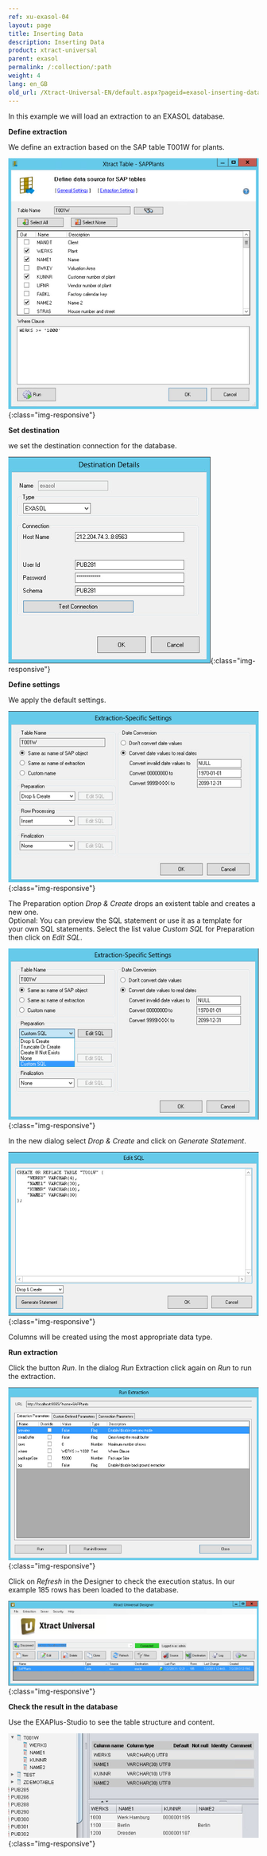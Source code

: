 ```yaml
---
ref: xu-exasol-04
layout: page
title: Inserting Data
description: Inserting Data
product: xtract-universal
parent: exasol
permalink: /:collection/:path
weight: 4
lang: en_GB
old_url: /Xtract-Universal-EN/default.aspx?pageid=exasol-inserting-data
---
```


In this example we will load an extraction to an EXASOL database.

**Define extraction** 

We define an extraction based on the SAP table T001W for plants.

![Exa-Table-Extraction-T001w](/img/content/Exa-Table-Extraction-T001w.png){:class="img-responsive"}

**Set destination** 

we set the destination connection for the database.  

![Exa-Destination-Details](/img/content/Exa-Destination-Details.png){:class="img-responsive"}

**Define settings** 

We apply the default settings.

![Exa-Extraction-Specific-Settings-T001w](/img/content/Exa-Extraction-Specific-Settings-T001w.png){:class="img-responsive"}

The Preparation option *Drop & Create* drops an existent table and creates a new one.  
Optional: You can preview the SQL statement or use it as a template for your own SQL statements. Select the list value *Custom SQL* for Preparation then click on *Edit SQL*.

![Exa-Extraction-Specific-Settings-Custom-SQL](/img/content/Exa-Extraction-Specific-Settings-Custom-SQL.png){:class="img-responsive"}

In the new dialog select *Drop & Create* and click on *Generate Statement*. 

![Exa-Custom-SQL-Drop-And-Create](/img/content/Exa-Custom-SQL-Drop-And-Create.png){:class="img-responsive"}

Columns will be created using the most appropriate data type. 

**Run extraction** 

Click the button *Run*. In the dialog *Run* Extraction click again on *Run* to run the extraction. 

![Exa-Run-Extraction-T001w](/img/content/Exa-Run-Extraction-T001w.png){:class="img-responsive"}

Click on *Refresh* in the Designer to check the execution status. In our example 185 rows has been loaded to the database.

![Exa-Designer-Status](/img/content/Exa-Designer-Status.png){:class="img-responsive"}

**Check the result in the database** 

Use the EXAPlus-Studio to see the table structure and content.  

![Exa-Table-Extracted-Data](/img/content/Exa-Table-Extracted-Data.png){:class="img-responsive"}